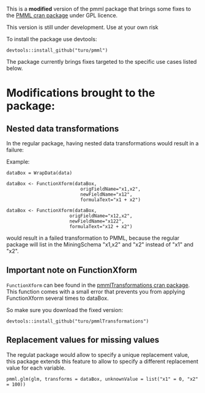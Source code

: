 This is a **modified** version of the pmml package that brings some fixes to the [PMML cran package](https://cran.r-project.org/web/packages/pmml/index.html) under GPL licence. 

This version is still under development. Use at your own risk

To install the package use devtools: 

```{r}
devtools::install_github("turo/pmml")
```

The package currently brings fixes targeted to the specific use cases listed below.

# Modifications brought to the package:

## Nested data transformations 

In the regular package, having nested data transformations would result in a failure:

Example: 
```{r}
dataBox = WrapData(data)

dataBox <- FunctionXform(dataBox,
                           origFieldName="x1,x2",
                           newFieldName="x12",
                           formulaText="x1 + x2")

dataBox <- FunctionXform(dataBox,
                       origFieldName="x12,x2",
                       newFieldName="x122",
                       formulaText="x12 + x2")                         
```
would result in a failed transformation to PMML, because the regular package will list in the MiningSchema "x1,x2" and "x2" instead of "x1" and "x2".


## Important note on FunctionXform
`FunctionXform` can bee found in the [pmmlTransformations cran package](https://cran.r-project.org/web/packages/pmmlTransformations/index.html). This function comes with a small error that prevents you from applying FunctionXform several times to dataBox.

So make sure you download the fixed version:

```{r}
devtools::install_github("turo/pmmlTransformations")
```

## Replacement values for missing values

The regulat package would allow to specify a unique replacement value, this package extends this feature to allow to specify a different replacement value for each variable.

```{r}
pmml.glm(glm, transforms = dataBox, unknownValue = list("x1" = 0, "x2" = 100))
```

